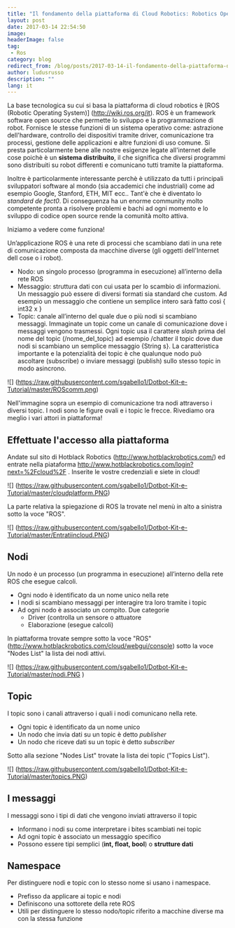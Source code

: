 ```yaml
---
title: "Il fondamento della piattaforma di Cloud Robotics: Robotics Operating System "
layout: post
date: 2017-03-14 22:54:50
image:
headerImage: false
tag:
 - Ros
category: blog
redirect_from: /blog/posts/2017-03-14-il-fondamento-della-piattaforma-di-cloud-robotics-robotics-operating-system
author: ludusrusso
description: ""
lang: it
---
```


La base tecnologica su cui si basa la piattaforma di cloud robotics è [ROS (Robotic Operating System)] (http://wiki.ros.org/it). ROS è un framework software open source che permette lo sviluppo e la programmazione di robot. Fornisce le stesse funzioni di un sistema operativo come: astrazione dell'hardware, controllo dei dispositivi tramite driver, comunicazione tra processi, gestione delle applicazioni e altre funzioni di uso comune. Si presta particolarmente bene alle nostre esigenze legate all'internet delle cose poichè è un **sistema distribuito**, il che significa che diversi programmi sono distribuiti su robot differenti e comunicano tutti tramite la piattaforma.

Inoltre è particolarmente interessante perchè è utilizzato da tutti i principali sviluppatori software al mondo (sia accademici che industriali) come ad esempio Google, Stanford, ETH, MIT ecc.. Tant'è che è diventato lo *standard de fact0*.
Di conseguenza ha un enorme community molto competente pronta a risolvere problemi e bachi ad ogni momento e lo sviluppo di codice open source rende la comunità molto attiva.

Iniziamo a vedere come funziona!

Un’applicazione ROS è una rete di processi che scambiano dati in una rete di comunicazione composta da macchine diverse (gli oggetti dell'Internet dell cose o i robot).

* Nodo: un singolo processo (programma in esecuzione) all’interno della rete ROS
* Messaggio: struttura dati con cui usata per lo scambio di informazioni. Un messaggio può essere di diversi formati sia standard che custom. Ad esempio un messaggio che contiene un semplice intero sarà fatto così { int32 x }
* Topic: canale all’interno del quale due o più nodi si scambiano messaggi. Immaginate un topic come un canale di comunicazione dove i messaggi vengono trasmessi. Ogni topic usa il carattere *slash* prima del nome del topic (/nome_del_topic) ad esempio /chatter il topic dove due nodi si scambiano un semplice messaggio {String s}. La caratteristica importante e la potenzialità dei topic è che qualunque nodo può ascoltare (subscribe) o inviare messaggi (publish) sullo stesso topic in modo asincrono.

![] (https://raw.githubusercontent.com/sgabello1/Dotbot-Kit-e-Tutorial/master/ROScomm.png)

Nell'immagine sopra un esempio di comunicazione tra nodi attraverso i diversi topic. I nodi sono le figure ovali e i topic le frecce.
Rivediamo ora meglio i vari attori in piattaforma!

## Effettuate l'accesso alla piattaforma
Andate sul sito di Hotblack Robotics (http://www.hotblackrobotics.com/) ed entrate nella piataforma http://www.hotblackrobotics.com/login?next=%2Fcloud%2F . Inserite le vostre credenziali e siete in cloud!

![] (https://raw.githubusercontent.com/sgabello1/Dotbot-Kit-e-Tutorial/master/cloudplatform.PNG)

La parte relativa la spiegazione di ROS la trovate nel menù in alto a sinistra sotto la voce "ROS".

![] (https://raw.githubusercontent.com/sgabello1/Dotbot-Kit-e-Tutorial/master/Entratiincloud.PNG)

## Nodi ##
Un nodo è un processo (un programma in esecuzione) all’interno della rete ROS che esegue calcoli.
* Ogni nodo è identificato da un nome unico nella rete
* I nodi si scambiano messaggi per interagire tra loro tramite i topic
* Ad ogni nodo è associato un compito. Due categorie
    - Driver (controlla un sensore o attuatore
    - Elaborazione (esegue calcoli)

In piattaforma trovate sempre sotto la voce "ROS" (http://www.hotblackrobotics.com/cloud/webgui/console) sotto la voce "Nodes List" la lista dei nodi attivi.

![] (https://raw.githubusercontent.com/sgabello1/Dotbot-Kit-e-Tutorial/master/nodi.PNG )

## Topic ##
I topic sono i canali attraverso i quali i nodi comunicano nella rete.
* Ogni topic è identificato da un nome unico
* Un nodo che invia dati su un topic è detto *publisher*
* Un nodo che riceve dati su un topic è detto *subscriber*

Sotto alla sezione "Nodes List" trovate la lista dei topic ("Topics List").

![] (https://raw.githubusercontent.com/sgabello1/Dotbot-Kit-e-Tutorial/master/topics.PNG)

## I messaggi ##
I messaggi sono i tipi di dati che vengono inviati attraverso il topic
* Informano i nodi su come interpretare i bites scambiati nei topic
* Ad ogni topic è associato un messaggio specifico
* Possono essere tipi semplici (**int, float, bool**) o **strutture dati**

## Namespace ##
Per distinguere nodi e topic con lo stesso nome si usano i namespace.
* Prefisso da applicare ai topic e nodi
* Definiscono una sottorete della rete ROS
* Utili per distinguere lo stesso nodo/topic riferito a macchine diverse ma con la stessa funzione
